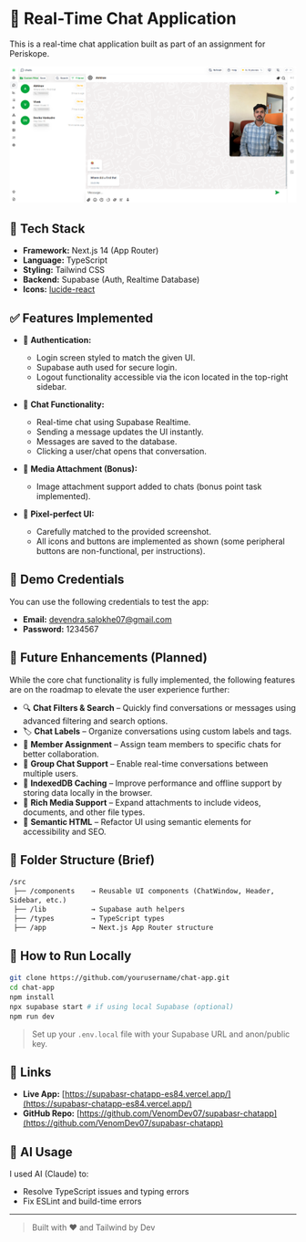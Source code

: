 # 💬 Real-Time Chat Application

This is a real-time chat application built as part of an assignment for Periskope.

![Chat Screenshot](https://github.com/VenomDev07/supabasr-chatapp/blob/main/public/images/image.png)

## 🚀 Tech Stack

- **Framework:** Next.js 14 (App Router)
- **Language:** TypeScript
- **Styling:** Tailwind CSS
- **Backend:** Supabase (Auth, Realtime Database)
- **Icons:** [lucide-react](https://github.com/lucide-icons/lucide/tree/main/packages/lucide-react)

## ✅ Features Implemented

- 🔐 **Authentication:**
  - Login screen styled to match the given UI.
  - Supabase auth used for secure login.
  - Logout functionality accessible via the icon located in the top-right sidebar.

- 💬 **Chat Functionality:**
  - Real-time chat using Supabase Realtime.
  - Sending a message updates the UI instantly.
  - Messages are saved to the database.
  - Clicking a user/chat opens that conversation.

- 📸 **Media Attachment (Bonus):**
  - Image attachment support added to chats (bonus point task implemented).

- 🎨 **Pixel-perfect UI:**
  - Carefully matched to the provided screenshot.
  - All icons and buttons are implemented as shown (some peripheral buttons are non-functional, per instructions).


## 🔑 Demo Credentials

You can use the following credentials to test the app:

- **Email:** devendra.salokhe07@gmail.com 
- **Password:** 1234567

## 🔮 Future Enhancements (Planned)

While the core chat functionality is fully implemented, the following features are on the roadmap to elevate the user experience further:

- 🔍 **Chat Filters & Search** – Quickly find conversations or messages using advanced filtering and search options.
- 🏷️ **Chat Labels** – Organize conversations using custom labels and tags.
- 👥 **Member Assignment** – Assign team members to specific chats for better collaboration.
- 💬 **Group Chat Support** – Enable real-time conversations between multiple users.
- 🧠 **IndexedDB Caching** – Improve performance and offline support by storing data locally in the browser.
- 📎 **Rich Media Support** – Expand attachments to include videos, documents, and other file types.
- 🔧 **Semantic HTML** – Refactor UI using semantic elements for accessibility and SEO.

## 📂 Folder Structure (Brief)

```
/src
 ├── /components    → Reusable UI components (ChatWindow, Header, Sidebar, etc.)
 ├── /lib           → Supabase auth helpers
 ├── /types         → TypeScript types
 ├── /app           → Next.js App Router structure
```

## 🧠 How to Run Locally

```bash
git clone https://github.com/yourusername/chat-app.git
cd chat-app
npm install
npx supabase start # if using local Supabase (optional)
npm run dev
```

> Set up your `.env.local` file with your Supabase URL and anon/public key.

## 🔗 Links

- **Live App:** [https://supabasr-chatapp-es84.vercel.app/](https://supabasr-chatapp-es84.vercel.app/)
- **GitHub Repo:** [https://github.com/VenomDev07/supabasr-chatapp](https://github.com/VenomDev07/supabasr-chatapp)

## 🤖 AI Usage

I used AI (Claude) to:
- Resolve TypeScript issues and typing errors
- Fix ESLint and build-time errors

---

> Built with ❤️ and Tailwind by Dev
